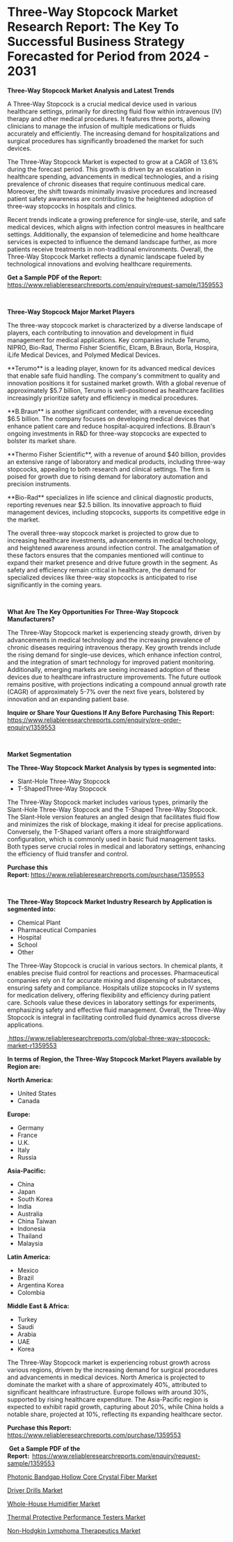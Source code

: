 <p><h1>Three-Way Stopcock Market Research Report: The Key To Successful Business Strategy Forecasted for Period from 2024 - 2031</h1></p><p><strong>Three-Way Stopcock Market Analysis and Latest Trends</strong></p>
<p><p>A Three-Way Stopcock is a crucial medical device used in various healthcare settings, primarily for directing fluid flow within intravenous (IV) therapy and other medical procedures. It features three ports, allowing clinicians to manage the infusion of multiple medications or fluids accurately and efficiently. The increasing demand for hospitalizations and surgical procedures has significantly broadened the market for such devices.</p><p>The Three-Way Stopcock Market is expected to grow at a CAGR of 13.6% during the forecast period. This growth is driven by an escalation in healthcare spending, advancements in medical technologies, and a rising prevalence of chronic diseases that require continuous medical care. Moreover, the shift towards minimally invasive procedures and increased patient safety awareness are contributing to the heightened adoption of three-way stopcocks in hospitals and clinics.</p><p>Recent trends indicate a growing preference for single-use, sterile, and safe medical devices, which aligns with infection control measures in healthcare settings. Additionally, the expansion of telemedicine and home healthcare services is expected to influence the demand landscape further, as more patients receive treatments in non-traditional environments. Overall, the Three-Way Stopcock Market reflects a dynamic landscape fueled by technological innovations and evolving healthcare requirements.</p></p>
<p><strong>Get a Sample PDF of the Report:&nbsp;</strong> <a href="https://www.reliableresearchreports.com/enquiry/request-sample/1359553?utm_campaign=32&utm_medium=2&utm_source=Github&utm_content=ia&utm_term=05122024&utm_id=three-way-stopcock">https://www.reliableresearchreports.com/enquiry/request-sample/1359553</a></p>
<p>&nbsp;</p>
<p><strong>Three-Way Stopcock Major Market Players</strong></p>
<p><p>The three-way stopcock market is characterized by a diverse landscape of players, each contributing to innovation and development in fluid management for medical applications. Key companies include Terumo, NIPRO, Bio-Rad, Thermo Fisher Scientific, Elcam, B.Braun, Borla, Hospira, iLife Medical Devices, and Polymed Medical Devices.</p><p>**Terumo** is a leading player, known for its advanced medical devices that enable safe fluid handling. The company's commitment to quality and innovation positions it for sustained market growth. With a global revenue of approximately $5.7 billion, Terumo is well-positioned as healthcare facilities increasingly prioritize safety and efficiency in medical procedures.</p><p>**B.Braun** is another significant contender, with a revenue exceeding $6.5 billion. The company focuses on developing medical devices that enhance patient care and reduce hospital-acquired infections. B.Braun's ongoing investments in R&D for three-way stopcocks are expected to bolster its market share.</p><p>**Thermo Fisher Scientific**, with a revenue of around $40 billion, provides an extensive range of laboratory and medical products, including three-way stopcocks, appealing to both research and clinical settings. The firm is poised for growth due to rising demand for laboratory automation and precision instruments.</p><p>**Bio-Rad** specializes in life science and clinical diagnostic products, reporting revenues near $2.5 billion. Its innovative approach to fluid management devices, including stopcocks, supports its competitive edge in the market.</p><p>The overall three-way stopcock market is projected to grow due to increasing healthcare investments, advancements in medical technology, and heightened awareness around infection control. The amalgamation of these factors ensures that the companies mentioned will continue to expand their market presence and drive future growth in the segment. As safety and efficiency remain critical in healthcare, the demand for specialized devices like three-way stopcocks is anticipated to rise significantly in the coming years.</p></p>
<p>&nbsp;</p>
<p><strong>What Are The Key Opportunities For Three-Way Stopcock Manufacturers?</strong></p>
<p><p>The Three-Way Stopcock market is experiencing steady growth, driven by advancements in medical technology and the increasing prevalence of chronic diseases requiring intravenous therapy. Key growth trends include the rising demand for single-use devices, which enhance infection control, and the integration of smart technology for improved patient monitoring. Additionally, emerging markets are seeing increased adoption of these devices due to healthcare infrastructure improvements. The future outlook remains positive, with projections indicating a compound annual growth rate (CAGR) of approximately 5-7% over the next five years, bolstered by innovation and an expanding patient base.</p></p>
<p><strong>Inquire or Share Your Questions If Any Before Purchasing This Report:</strong> <a href="https://www.reliableresearchreports.com/enquiry/pre-order-enquiry/1359553?utm_campaign=32&utm_medium=2&utm_source=Github&utm_content=ia&utm_term=05122024&utm_id=three-way-stopcock">https://www.reliableresearchreports.com/enquiry/pre-order-enquiry/1359553</a></p>
<p>&nbsp;</p>
<p><strong>Market Segmentation</strong></p>
<p><strong>The Three-Way Stopcock Market Analysis by types is segmented into:</strong></p>
<p><ul><li>Slant-Hole Three-Way Stopcock</li><li>T-ShapedThree-Way Stopcock</li></ul></p>
<p><p>The Three-Way Stopcock market includes various types, primarily the Slant-Hole Three-Way Stopcock and the T-Shaped Three-Way Stopcock. The Slant-Hole version features an angled design that facilitates fluid flow and minimizes the risk of blockage, making it ideal for precise applications. Conversely, the T-Shaped variant offers a more straightforward configuration, which is commonly used in basic fluid management tasks. Both types serve crucial roles in medical and laboratory settings, enhancing the efficiency of fluid transfer and control.</p></p>
<p><strong>Purchase this Report:&nbsp;</strong><a href="https://www.reliableresearchreports.com/purchase/1359553?utm_campaign=32&utm_medium=2&utm_source=Github&utm_content=ia&utm_term=05122024&utm_id=three-way-stopcock">https://www.reliableresearchreports.com/purchase/1359553</a></p>
<p>&nbsp;</p>
<p><strong>The Three-Way Stopcock Market Industry Research by Application is segmented into:</strong></p>
<p><ul><li>Chemical Plant</li><li>Pharmaceutical Companies</li><li>Hospital</li><li>School</li><li>Other</li></ul></p>
<p><p>The Three-Way Stopcock is crucial in various sectors. In chemical plants, it enables precise fluid control for reactions and processes. Pharmaceutical companies rely on it for accurate mixing and dispensing of substances, ensuring safety and compliance. Hospitals utilize stopcocks in IV systems for medication delivery, offering flexibility and efficiency during patient care. Schools value these devices in laboratory settings for experiments, emphasizing safety and effective fluid management. Overall, the Three-Way Stopcock is integral in facilitating controlled fluid dynamics across diverse applications.</p></p>
<p><a href="https://www.reliableresearchreports.com/global-three-way-stopcock-market-r1359553?utm_campaign=32&utm_medium=2&utm_source=Github&utm_content=ia&utm_term=05122024&utm_id=three-way-stopcock">&nbsp;https://www.reliableresearchreports.com/global-three-way-stopcock-market-r1359553</a></p>
<p><strong>In terms of Region, the Three-Way Stopcock Market Players available by Region are:</strong></p>
<p>
    <p> <strong> North America: </strong>
        <ul>
            <li>United States</li>
            <li>Canada</li>
        </ul>
        </p> 
    <p> <strong> Europe: </strong>
        <ul>
            <li>Germany</li>
            <li>France</li>
            <li>U.K.</li>
            <li>Italy</li>
            <li>Russia</li>
        </ul>
        </p> 
    <p> <strong> Asia-Pacific: </strong>
        <ul>
            <li>China</li>
            <li>Japan</li>
            <li>South Korea</li>
            <li>India</li>
            <li>Australia</li>
            <li>China Taiwan</li>
            <li>Indonesia</li>
            <li>Thailand</li>
            <li>Malaysia</li>
        </ul>
        </p> 
    <p> <strong> Latin America: </strong>
        <ul>
            <li>Mexico</li>
            <li>Brazil</li>
            <li>Argentina Korea</li>
            <li>Colombia</li>
        </ul>
        </p> 
    <p> <strong> Middle East & Africa: </strong>
        <ul>
            <li>Turkey</li>
            <li>Saudi</li>
            <li>Arabia</li>
            <li>UAE</li>
            <li>Korea</li>
        </ul>
    </p>
    </p>
<p><p>The Three-Way Stopcock market is experiencing robust growth across various regions, driven by the increasing demand for surgical procedures and advancements in medical devices. North America is projected to dominate the market with a share of approximately 40%, attributed to significant healthcare infrastructure. Europe follows with around 30%, supported by rising healthcare expenditure. The Asia-Pacific region is expected to exhibit rapid growth, capturing about 20%, while China holds a notable share, projected at 10%, reflecting its expanding healthcare sector.</p></p>
<p><strong>Purchase this Report: </strong><a href="https://www.reliableresearchreports.com/purchase/1359553?utm_campaign=32&utm_medium=2&utm_source=Github&utm_content=ia&utm_term=05122024&utm_id=three-way-stopcock">https://www.reliableresearchreports.com/purchase/1359553</a></p>
<p>&nbsp;<strong>Get a Sample PDF of the Report:&nbsp;&nbsp;</strong><a href="https://www.reliableresearchreports.com/enquiry/request-sample/1359553?utm_campaign=32&utm_medium=2&utm_source=Github&utm_content=ia&utm_term=05122024&utm_id=three-way-stopcock">https://www.reliableresearchreports.com/enquiry/request-sample/1359553</a></p>
<p><strong></strong></p>
<p><p><a href="https://issuu.com/reportprime-2/docs/photonic-bandgap-hollow-core-crystal-fiber-market-?utm_campaign=32&utm_medium=2&utm_source=Github&utm_content=ia&utm_term=05122024&utm_id=three-way-stopcock">Photonic Bandgap Hollow Core Crystal Fiber Market</a></p><p><a href="https://www.linkedin.com/pulse/driver-drills-industry-sector-market-dynamics-future-scenarios-xlwne?utm_campaign=32&utm_medium=2&utm_source=Github&utm_content=ia&utm_term=05122024&utm_id=three-way-stopcock">Driver Drills Market</a></p><p><a href="https://github.com/irfadac/Market-Research-Report-List-5/blob/main/whole-house-humidifier-market.md?utm_campaign=32&utm_medium=2&utm_source=Github&utm_content=ia&utm_term=05122024&utm_id=three-way-stopcock">Whole-House Humidifier Market</a></p><p><a href="https://issuu.com/reportprime-2/docs/thermal-protective-performance-testers-market-size?utm_campaign=32&utm_medium=2&utm_source=Github&utm_content=ia&utm_term=05122024&utm_id=three-way-stopcock">Thermal Protective Performance Testers Market</a></p><p><a href="https://github.com/gerdabatiskzv9/Market-Research-Report-List-1/blob/main/non-hodgkin-lymphoma-therapeutics-market.md?utm_campaign=32&utm_medium=2&utm_source=Github&utm_content=ia&utm_term=05122024&utm_id=three-way-stopcock">Non-Hodgkin Lymphoma Therapeutics Market</a></p></p>